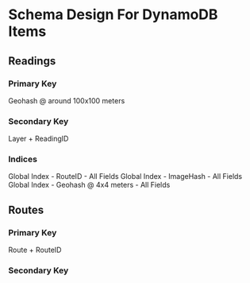# Schema Design For DynamoDB Items

## Readings

### Primary Key

Geohash @ around 100x100 meters

### Secondary Key

Layer + ReadingID

### Indices

Global Index - RouteID - All Fields
Global Index - ImageHash - All Fields
Global Index - Geohash @ 4x4 meters - All Fields


## Routes

### Primary Key

Route + RouteID

### Secondary Key